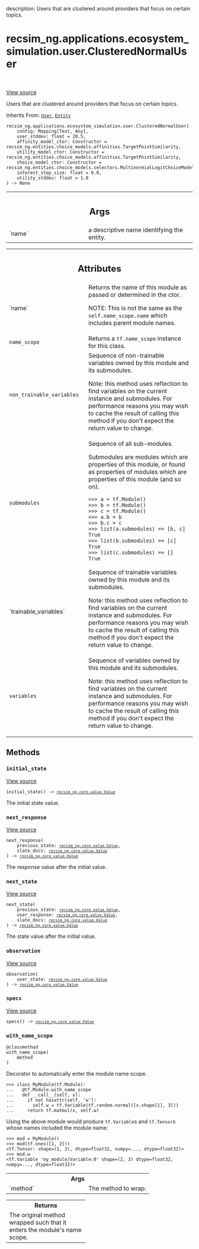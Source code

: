 description: Users that are clustered around providers that focus on certain
topics.

<div itemscope itemtype="http://developers.google.com/ReferenceObject">
<meta itemprop="name" content="recsim_ng.applications.ecosystem_simulation.user.ClusteredNormalUser" />
<meta itemprop="path" content="Stable" />
<meta itemprop="property" content="__init__"/>
<meta itemprop="property" content="initial_state"/>
<meta itemprop="property" content="next_response"/>
<meta itemprop="property" content="next_state"/>
<meta itemprop="property" content="observation"/>
<meta itemprop="property" content="specs"/>
<meta itemprop="property" content="with_name_scope"/>
</div>

# recsim_ng.applications.ecosystem_simulation.user.ClusteredNormalUser

<!-- Insert buttons and diff -->

<table class="tfo-notebook-buttons tfo-api nocontent" align="left">

</table>

<a target="_blank" href="https://github.com/google-research/recsim_ng/tree/master/recsim_ng/applications/ecosystem_simulation/user.py">View
source</a>

Users that are clustered around providers that focus on certain topics.

Inherits From:
[`User`](../../../../recsim_ng/entities/recommendation/user/User.md),
[`Entity`](../../../../recsim_ng/lib/tensorflow/entity/Entity.md)

<pre class="devsite-click-to-copy prettyprint lang-py tfo-signature-link">
<code>recsim_ng.applications.ecosystem_simulation.user.ClusteredNormalUser(
    config: Mapping[Text, Any],
    user_stddev: float = 20.5,
    affinity_model_ctor: Constructor = recsim_ng.entities.choice_models.affinities.TargetPointSimilarity,
    utility_model_ctor: Constructor = recsim_ng.entities.choice_models.affinities.TargetPointSimilarity,
    choice_model_ctor: Constructor = recsim_ng.entities.choice_models.selectors.MultinormialLogitChoiceModel,
    interest_step_size: float = 0.0,
    utility_stddev: float = 1.0
) -> None
</code></pre>

<!-- Placeholder for "Used in" -->

<!-- Tabular view -->
 <table class="responsive fixed orange">
<colgroup><col width="214px"><col></colgroup>
<tr><th colspan="2"><h2 class="add-link">Args</h2></th></tr>

<tr>
<td>
`name`
</td>
<td>
a descriptive name identifying the entity.
</td>
</tr>
</table>

<!-- Tabular view -->
 <table class="responsive fixed orange">
<colgroup><col width="214px"><col></colgroup>
<tr><th colspan="2"><h2 class="add-link">Attributes</h2></th></tr>

<tr> <td> `name` </td> <td> Returns the name of this module as passed or
determined in the ctor.

NOTE: This is not the same as the `self.name_scope.name` which includes parent
module names. </td> </tr><tr> <td> `name_scope` </td> <td> Returns a
`tf.name_scope` instance for this class. </td> </tr><tr> <td>
`non_trainable_variables` </td> <td> Sequence of non-trainable variables owned
by this module and its submodules.

Note: this method uses reflection to find variables on the current instance and
submodules. For performance reasons you may wish to cache the result of calling
this method if you don't expect the return value to change. </td> </tr><tr> <td>
`submodules` </td> <td> Sequence of all sub-modules.

Submodules are modules which are properties of this module, or found as
properties of modules which are properties of this module (and so on).

```
>>> a = tf.Module()
>>> b = tf.Module()
>>> c = tf.Module()
>>> a.b = b
>>> b.c = c
>>> list(a.submodules) == [b, c]
True
>>> list(b.submodules) == [c]
True
>>> list(c.submodules) == []
True
```

</td> </tr><tr> <td> `trainable_variables` </td> <td> Sequence of trainable
variables owned by this module and its submodules.

Note: this method uses reflection to find variables on the current instance and
submodules. For performance reasons you may wish to cache the result of calling
this method if you don't expect the return value to change. </td> </tr><tr> <td>
`variables` </td> <td> Sequence of variables owned by this module and its
submodules.

Note: this method uses reflection to find variables on the current instance
and submodules. For performance reasons you may wish to cache the result
of calling this method if you don't expect the return value to change.
</td>
</tr>
</table>

## Methods

<h3 id="initial_state"><code>initial_state</code></h3>

<a target="_blank" href="https://github.com/google-research/recsim_ng/tree/master/recsim_ng/applications/ecosystem_simulation/user.py">View
source</a>

<pre class="devsite-click-to-copy prettyprint lang-py tfo-signature-link">
<code>initial_state() -> <a href="../../../../recsim_ng/core/value/Value.md"><code>recsim_ng.core.value.Value</code></a>
</code></pre>

The initial state value.

<h3 id="next_response"><code>next_response</code></h3>

<a target="_blank" href="https://github.com/google-research/recsim_ng/tree/master/recsim_ng/applications/ecosystem_simulation/user.py">View
source</a>

<pre class="devsite-click-to-copy prettyprint lang-py tfo-signature-link">
<code>next_response(
    previous_state: <a href="../../../../recsim_ng/core/value/Value.md"><code>recsim_ng.core.value.Value</code></a>,
    slate_docs: <a href="../../../../recsim_ng/core/value/Value.md"><code>recsim_ng.core.value.Value</code></a>
) -> <a href="../../../../recsim_ng/core/value/Value.md"><code>recsim_ng.core.value.Value</code></a>
</code></pre>

The response value after the initial value.

<h3 id="next_state"><code>next_state</code></h3>

<a target="_blank" href="https://github.com/google-research/recsim_ng/tree/master/recsim_ng/applications/ecosystem_simulation/user.py">View
source</a>

<pre class="devsite-click-to-copy prettyprint lang-py tfo-signature-link">
<code>next_state(
    previous_state: <a href="../../../../recsim_ng/core/value/Value.md"><code>recsim_ng.core.value.Value</code></a>,
    user_response: <a href="../../../../recsim_ng/core/value/Value.md"><code>recsim_ng.core.value.Value</code></a>,
    slate_docs: <a href="../../../../recsim_ng/core/value/Value.md"><code>recsim_ng.core.value.Value</code></a>
) -> <a href="../../../../recsim_ng/core/value/Value.md"><code>recsim_ng.core.value.Value</code></a>
</code></pre>

The state value after the initial value.

<h3 id="observation"><code>observation</code></h3>

<a target="_blank" href="https://github.com/google-research/recsim_ng/tree/master/recsim_ng/applications/ecosystem_simulation/user.py">View
source</a>

<pre class="devsite-click-to-copy prettyprint lang-py tfo-signature-link">
<code>observation(
    user_state: <a href="../../../../recsim_ng/core/value/Value.md"><code>recsim_ng.core.value.Value</code></a>
) -> <a href="../../../../recsim_ng/core/value/Value.md"><code>recsim_ng.core.value.Value</code></a>
</code></pre>

<h3 id="specs"><code>specs</code></h3>

<a target="_blank" href="https://github.com/google-research/recsim_ng/tree/master/recsim_ng/applications/ecosystem_simulation/user.py">View
source</a>

<pre class="devsite-click-to-copy prettyprint lang-py tfo-signature-link">
<code>specs() -> <a href="../../../../recsim_ng/core/value/Value.md"><code>recsim_ng.core.value.Value</code></a>
</code></pre>

<h3 id="with_name_scope"><code>with_name_scope</code></h3>

<pre class="devsite-click-to-copy prettyprint lang-py tfo-signature-link">
<code>@classmethod</code>
<code>with_name_scope(
    method
)
</code></pre>

Decorator to automatically enter the module name scope.

```
>>> class MyModule(tf.Module):
...   @tf.Module.with_name_scope
...   def __call__(self, x):
...     if not hasattr(self, 'w'):
...       self.w = tf.Variable(tf.random.normal([x.shape[1], 3]))
...     return tf.matmul(x, self.w)
```

Using the above module would produce `tf.Variable`s and `tf.Tensor`s whose names
included the module name:

```
>>> mod = MyModule()
>>> mod(tf.ones([1, 2]))
<tf.Tensor: shape=(1, 3), dtype=float32, numpy=..., dtype=float32)>
>>> mod.w
<tf.Variable 'my_module/Variable:0' shape=(2, 3) dtype=float32,
numpy=..., dtype=float32)>
```

<!-- Tabular view -->
 <table class="responsive fixed orange">
<colgroup><col width="214px"><col></colgroup>
<tr><th colspan="2">Args</th></tr>

<tr>
<td>
`method`
</td>
<td>
The method to wrap.
</td>
</tr>
</table>

<!-- Tabular view -->
 <table class="responsive fixed orange">
<colgroup><col width="214px"><col></colgroup>
<tr><th colspan="2">Returns</th></tr>
<tr class="alt">
<td colspan="2">
The original method wrapped such that it enters the module's name scope.
</td>
</tr>

</table>

